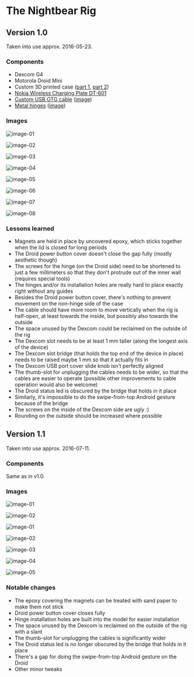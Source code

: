 # The Nightbear Rig

## Version 1.0

Taken into use approx. 2016-05-23.

### Components

* Dexcom G4
* Motorola Droid Mini
* Custom 3D printed case ([part 1](nightscout_rig_v1.0_dex.stl), [part 2](nightscout_rig_v1.0_droid.stl))
* [Nokia Wireless Charging Plate DT-601](https://www.microsoft.com/en/mobile/accessory/dt-601/)
* [Custom USB OTG cable](https://www.mimic-cables.com/products/nightscout-project-usb-cable) ([image](1.0/cable.png))
* [Metal hinges](https://www.k-rauta.fi/rautakauppa/ty%C3%B6kalut-ja-pienrauta/pienrauta/huonekalu--ja-v%C3%A4liovensaranat/kaapinsarana-prof-suora-25x19-fe-zn-2kpl) ([image](1.0/hinges.jpg))

### Images

![image-01](1.0/tinkercad-01.png)

![image-02](1.0/tinkercad-02.png)

![image-03](1.0/IMG_20160710_142032.jpg)

![image-04](1.0/IMG_20160710_142314.jpg)

![image-05](1.0/IMG_20160710_142432.jpg)

![image-06](1.0/IMG_20160710_142527.jpg)

![image-07](1.0/IMG_20160710_142742.jpg)

![image-08](1.0/IMG_20160710_142721.jpg)

### Lessons learned

* Magnets are held in place by uncovered epoxy, which sticks together when the lid is closed for long periods
* The Droid power button cover doesn't close the gap fully (mostly aesthetic though)
* The screws for the hinge (on the Droid side) need to be shortened to just a few millimeters so that they don't protrude out of the inner wall (requires special tools)
* The hinges and/or its installation holes are really hard to place exactly right without any guides
* Besides the Droid power button cover, there's nothing to prevent movement on the non-hinge side of the case
* The cable should have more room to move vertically when the rig is half-open, at least towards the inside, but possibly also towards the outside
* The space unused by the Dexcom could be reclaimed on the outside of the rig
* The Dexcom slot needs to be at least 1 mm taller (along the longest axis of the device)
* The Dexcom slot bridge (that holds the top end of the device in place) needs to be raised maybe 1 mm so that it actually fits in
* The Dexcom USB port cover slide knob isn't perfectly aligned
* The thumb-slot for unplugging the cables needs to be wider, so that the cables are easier to operate (possible other improvements to cable operation would also be welcome)
* The Droid status led is obscured by the bridge that holds in it place
* Similarly, it's impossible to do the swipe-from-top Android gesture because of the bridge
* The screws on the inside of the Dexcom side are ugly :)
* Rounding on the outside should be increased where possible

## Version 1.1

Taken into use approx. 2016-07-11.

### Components

Same as in v1.0.

### Images

![image-01](1.1/tinkercad-01.png)

![image-02](1.1/tinkercad-02.png)

![image-01](1.1/IMG_20161030_170019.jpg)

![image-02](1.1/IMG_20161030_170104.jpg)

![image-03](1.1/IMG_20161030_170414.jpg)

![image-04](1.1/IMG_20161030_170428.jpg)

![image-05](1.1/IMG_20161030_170616.jpg)

### Notable changes

* The epoxy covering the magnets can be treated with sand paper to make them not stick
* Droid power button cover closes fully
* Hinge installation holes are built into the model for easier installation
* The space unused by the Dexcom is reclaimed on the outside of the rig with a slant
* The thumb-slot for unplugging the cables is significantly wider
* The Droid status led is no longer obscured by the bridge that holds in it place
* There's a gap for doing the swipe-from-top Android gesture on the Droid
* Other minor tweaks
